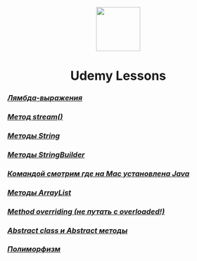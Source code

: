 <div id="header" align="center">
<br>
  <img src="https://media.giphy.com/media/LPZMkVxnXERA5h8BVJ/giphy.gif?cid=ecf05e4733n3qqhpjwz7mkqik2c6578b3uqvcie2cvu2uhbx&ep=v1_gifs_search&rid=giphy" width="100"/>
<h1>Udemy Lessons</h1>
</div>


### _*[Лямбда-выражения](https://github.com/Kulik129/UdemyLessons/blob/master/src/main/java/org/example/lambda/note.md)*_

### _*[Метод stream()](https://github.com/Kulik129/UdemyLessons/blob/master/src/main/java/org/example/stream/notes.md)*_

### _*[Методы String](https://github.com/Kulik129/UdemyLessons/blob/master/src/main/java/org/example/core/lesson16/methodsString.md)*_

### _*[Методы StringBuilder](https://github.com/Kulik129/UdemyLessons/blob/master/src/main/java/org/example/core/lesson17/methodsStringBuilder.md)*_

### _*[Командой смотрим где на Mac установлена Java](https://github.com/Kulik129/UdemyLessons/blob/master/src/main/java/org/example/core/lesson20/comandLine.md)*_

### _*[Методы ArrayList](https://github.com/Kulik129/UdemyLessons/blob/master/src/main/java/org/example/core/lesson21/methodsArrayList.md)*_

### _*[Method overriding (не путать с overloaded!)](https://github.com/Kulik129/UdemyLessons/blob/master/src/main/java/org/example/core/lesson23/notes.md)*_

### _*[Abstract class и Abstract методы](https://github.com/Kulik129/UdemyLessons/blob/master/src/main/java/org/example/core/lesson24/numbs.md)*_

### _*[Полиморфизм](https://github.com/Kulik129/UdemyLessons/blob/master/src/main/java/org/example/core/lesson25/polimorfizm.md)*_

